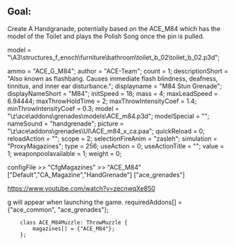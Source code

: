 ## Goal:

Create A Handgranade, potentially based on the ACE_M84 which has the model of the Toilet and plays the Polish Song once the pin is pulled.



model = "\A3\structures_f_enoch\furniture\bathroom\toilet_b_02\toilet_b_02.p3d";


ammo = "ACE_G_M84";
author = "ACE-Team";
count = 1;
descriptionShort = "Also known as flashbang. Causes immediate flash blindness, deafness, tinnitus, and inner ear disturbance.";
displayname = "M84 Stun Grenade";
displayNameShort = "M84";
initSpeed = 18;
mass = 4;
maxLeadSpeed = 6.94444;
maxThrowHoldTime = 2;
maxThrowIntensityCoef = 1.4;
minThrowIntensityCoef = 0.3;
model = "\z\ace\addons\grenades\models\ACE_m84.p3d";
modelSpecial = "";
nameSound = "handgrenade";
picture = "\z\ace\addons\grenades\UI\ACE_m84_x_ca.paa";
quickReload = 0;
reloadAction = "";
scope = 2;
selectionFireAnim = "zasleh";
simulation = "ProxyMagazines";
type = 256;
useAction = 0;
useActionTitle = "";
value = 1;
weaponpoolavailable = 1;
weight = 0;


configFile >> "CfgMagazines" >> "ACE_M84"
["Default","CA_Magazine","HandGrenade"]
["ace_grenades"]


https://www.youtube.com/watch?v=zecnwqXe850

g will appear when launching the game.
        requiredAddons[] = {"ace_common", "ace_grenades"};

        class ACE_M84Muzzle: ThrowMuzzle {
            magazines[] = {"ACE_M84"};
        };


